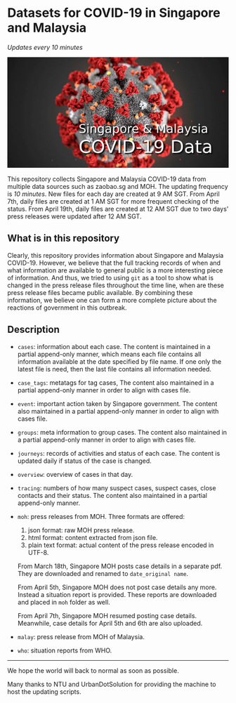 # Datasets for COVID-19 in Singapore and Malaysia
*Updates every 10 minutes*

![COVID-19 Singapore & Malaysia](./covid-sg.png)

This repository collects Singapore and Malaysia COVID-19 data from multiple data sources such as zaobao.sg and MOH. The updating frequency is *10 minutes*. New files for each day are created at 9 AM SGT. From April 7th, daily files are created at 1 AM SGT for more frequent checking of the status. From April 19th, daily files are created at 12 AM SGT due to two days' press releases were updated after 12 AM SGT.

## What is in this repository

Clearly, this repository provides information about Singapore and Malaysia COVID-19. However, we believe that the full tracking records of when and what information are available to general public is a more interesting piece of information. And thus, we tried to using `git` as a tool to show what is changed in the press release files throughout the time line, when are these press release files became public available. By combining these information, we believe one can form a more complete picture about the reactions of government in this outbreak.

## Description

- `cases`: information about each case. The content is maintained in a partial append-only manner, which means each file contains all information available at the date specified by file name. If one only the latest file is need, then the last file contains all information needed.
- `case_tags`: metatags for tag cases, The content also maintained in a partial append-only manner in order to align with cases file.
- `event`: important action taken by Singapore government. The content also maintained in a partial append-only manner in order to align with cases file.
- `groups`: meta information to group cases. The content also maintained in a partial append-only manner in order to align with cases file.
- `journeys`: records of activities and status of each case. The content is updated daily if status of the case is changed.
- `overview`: overview of cases in that day.
- `tracing`: numbers of how many suspect cases, suspect cases, close contacts and their status. The content also maintained in a partial append-only manner.
- `moh`: press releases from MOH. Three formats are offered:
  1. json format: raw MOH press release.
  2. html format: content extracted from json file.
  3. plain text format: actual content of the press release encoded in UTF-8.

  From March 18th, Singapore MOH posts case details in a separate pdf. They are downloaded and renamed to `date_original name`.
  
  From April 5th, Singapore MOH does not post case details any more. Instead a situation report is provided. These reports are downloaded and placed in `moh` folder as well.

  From April 7th, Singapore MOH resumed posting case details. Meanwhile, case details for April 5th and 6th are also uploaded.

- `malay`: press release from MOH of Malaysia.
- `who`: situation reports from WHO.

<hr/>

We hope the world will back to normal as soon as possible.

Many thanks to NTU and UrbanDotSolution for providing the machine to host the updating scripts.

